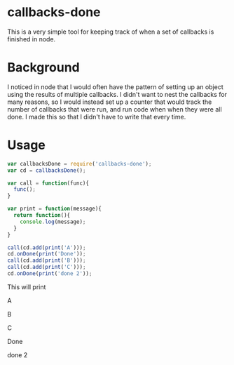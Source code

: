 callbacks-done
==============
This is a very simple tool for keeping track of when a set of callbacks is finished in node. 

Background
==============
I noticed in node that I would often have the pattern of setting up an object using the results of multiple callbacks. I didn't want to nest the callbacks for many reasons, so I would instead set up a counter that would track the number of callbacks that were run, and run code when when they were all done. I made this so that I didn't have to write that every time.

Usage
==============
```javascript
var callbacksDone = require('callbacks-done');
var cd = callbacksDone();

var call = function(func){
  func();
}

var print = function(message){
  return function(){
    console.log(message);
  }
}

call(cd.add(print('A')));
cd.onDone(print('Done'));
call(cd.add(print('B')));
call(cd.add(print('C')));
cd.onDone(print('done 2'));
```

This will print

A

B

C

Done

done 2
